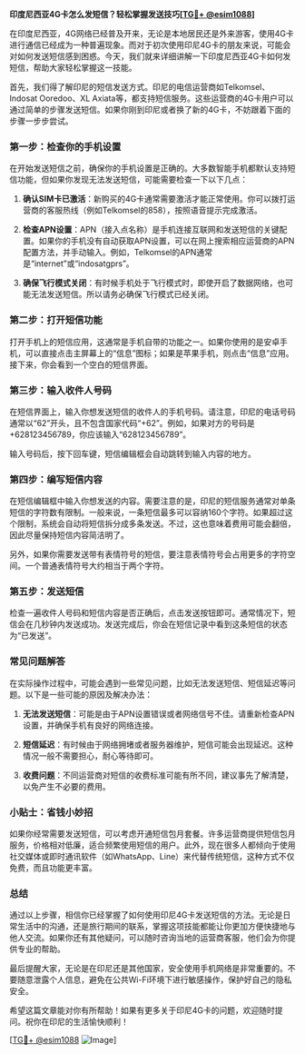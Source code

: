 **印度尼西亚4G卡怎么发短信？轻松掌握发送技巧[[TG💪+ @esim1088](https://t.me/s/esim1088)]**

在印度尼西亚，4G网络已经普及开来，无论是本地居民还是外来游客，使用4G卡进行通信已经成为一种普遍现象。而对于初次使用印尼4G卡的朋友来说，可能会对如何发送短信感到困惑。今天，我们就来详细讲解一下印度尼西亚4G卡如何发短信，帮助大家轻松掌握这一技能。

首先，我们得了解印尼的短信发送方式。印尼的电信运营商如Telkomsel、Indosat Ooredoo、XL Axiata等，都支持短信服务。这些运营商的4G卡用户可以通过简单的步骤发送短信。如果你刚到印尼或者换了新的4G卡，不妨跟着下面的步骤一步步尝试。

### 第一步：检查你的手机设置

在开始发送短信之前，确保你的手机设置是正确的。大多数智能手机都默认支持短信功能，但如果你发现无法发送短信，可能需要检查一下以下几点：

1. **确认SIM卡已激活**：新购买的4G卡通常需要激活才能正常使用。你可以拨打运营商的客服热线（例如Telkomsel的858），按照语音提示完成激活。
   
2. **检查APN设置**：APN（接入点名称）是手机连接互联网和发送短信的关键配置。如果你的手机没有自动获取APN设置，可以在网上搜索相应运营商的APN配置方法，并手动输入。例如，Telkomsel的APN通常是“internet”或“indosatgprs”。

3. **确保飞行模式关闭**：有时候手机处于飞行模式时，即使开启了数据网络，也可能无法发送短信。所以请务必确保飞行模式已经关闭。

### 第二步：打开短信功能

打开手机上的短信应用，这通常是手机自带的功能之一。如果你使用的是安卓手机，可以直接点击主屏幕上的“信息”图标；如果是苹果手机，则点击“信息”应用。接下来，你会看到一个空白的短信界面。

### 第三步：输入收件人号码

在短信界面上，输入你想发送短信的收件人的手机号码。请注意，印尼的电话号码通常以“62”开头，且不包含国家代码“+62”。例如，如果对方的号码是+628123456789，你应该输入“628123456789”。

输入号码后，按下回车键，短信编辑框会自动跳转到输入内容的地方。

### 第四步：编写短信内容

在短信编辑框中输入你想发送的内容。需要注意的是，印尼的短信服务通常对单条短信的字符数有限制。一般来说，一条短信最多可以容纳160个字符。如果超过这个限制，系统会自动将短信拆分成多条发送。不过，这也意味着费用可能会翻倍，因此尽量保持短信内容简洁明了。

另外，如果你需要发送带有表情符号的短信，要注意表情符号会占用更多的字符空间。一个普通表情符号大约相当于两个字符。

### 第五步：发送短信

检查一遍收件人号码和短信内容是否正确后，点击发送按钮即可。通常情况下，短信会在几秒钟内发送成功。发送完成后，你会在短信记录中看到这条短信的状态为“已发送”。

### 常见问题解答

在实际操作过程中，可能会遇到一些常见问题，比如无法发送短信、短信延迟等问题。以下是一些可能的原因及解决办法：

1. **无法发送短信**：可能是由于APN设置错误或者网络信号不佳。请重新检查APN设置，并确保手机有良好的网络连接。

2. **短信延迟**：有时候由于网络拥堵或者服务器维护，短信可能会出现延迟。这种情况一般不需要担心，耐心等待即可。

3. **收费问题**：不同运营商对短信的收费标准可能有所不同，建议事先了解清楚，以免产生不必要的费用。

### 小贴士：省钱小妙招

如果你经常需要发送短信，可以考虑开通短信包月套餐。许多运营商提供短信包月服务，价格相对低廉，适合频繁使用短信的用户。此外，现在很多人都倾向于使用社交媒体或即时通讯软件（如WhatsApp、Line）来代替传统短信，这种方式不仅免费，而且功能更丰富。

### 总结

通过以上步骤，相信你已经掌握了如何使用印尼4G卡发送短信的方法。无论是日常生活中的沟通，还是旅行期间的联系，掌握这项技能都能让你更加方便快捷地与他人交流。如果你还有其他疑问，可以随时咨询当地的运营商客服，他们会为你提供专业的帮助。

最后提醒大家，无论是在印尼还是其他国家，安全使用手机网络是非常重要的。不要随意泄露个人信息，避免在公共Wi-Fi环境下进行敏感操作，保护好自己的隐私安全。

希望这篇文章能对你有所帮助！如果有更多关于印尼4G卡的问题，欢迎随时提问。祝你在印尼的生活愉快顺利！

[[TG💪+ @esim1088](https://t.me/s/esim1088) ![Image](https://i.postimg.cc/4NQfJmqS/Snipaste-2025-05-13-00-14-12.png)]
